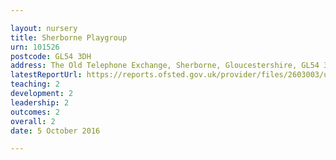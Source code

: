 ```yaml
---

layout: nursery
title: Sherborne Playgroup
urn: 101526
postcode: GL54 3DH
address: The Old Telephone Exchange, Sherborne, Gloucestershire, GL54 3DH
latestReportUrl: https://reports.ofsted.gov.uk/provider/files/2603003/urn/101526.pdf
teaching: 2
development: 2
leadership: 2
outcomes: 2
overall: 2
date: 5 October 2016

---
```

